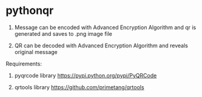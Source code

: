 # pythonqr

1) Message can be encoded with Advanced Encryption Algorithm and qr is generated and saves to .png image file

2) QR can be decoded with Advanced Encryption Algorithm and reveals original message 

Requirements:

1) pyqrcode library https://pypi.python.org/pypi/PyQRCode

2) qrtools library https://github.com/primetang/qrtools
